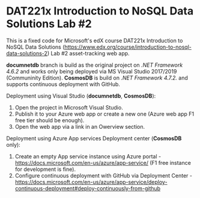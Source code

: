 # DAT221x Introduction to NoSQL Data Solutions Lab #2
This is a fixed code for Microsoft's edX course DAT221x Introduction to NoSQL Data Solutions (https://www.edx.org/course/introduction-to-nosql-data-solutions-2) Lab #2 asset-tracking web app.

**documnetdb** branch is build as the original project on *.NET Framework 4.6.2* and works only being deployed via MS Visual Studio 2017/2019 (Communinity Edition).
**CosmosDB** is build on *.NET Framework 4.7.2.* and supports continuous deployment with GitHub.

Deployment using Visual Studio (**documnetdb**, **CosmosDB**):
1. Open the project in Microsoft Visual Studio.
2. Publish it to your Azure web app or create a new one (Azure web app F1 free tier should be enough).
3. Open the web app via a link in an Owerview section.

Deployment using Azure App services Deployment center (**CosmosDB** only):
1. Create an empty App service instance using Azure portal - https://docs.microsoft.com/en-us/azure/app-service/ (F1 free instance for development is fine).
2. Configure continuous deployment with GitHub via Deployment Center - https://docs.microsoft.com/en-us/azure/app-service/deploy-continuous-deployment#deploy-continuously-from-github
